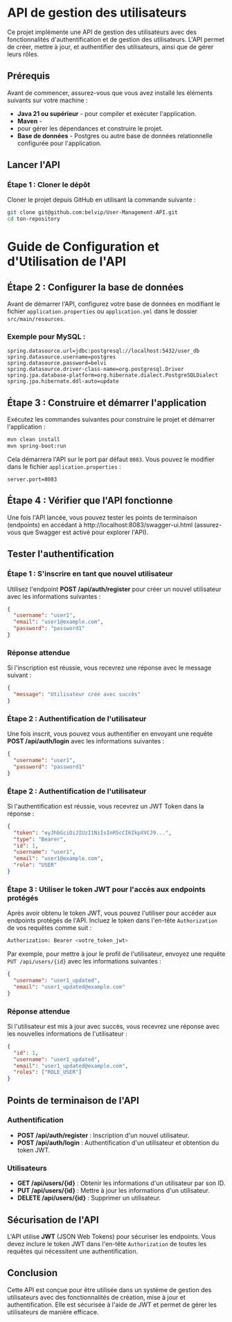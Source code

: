 # API de gestion des utilisateurs

Ce projet implémente une API de gestion des utilisateurs avec des fonctionnalités d'authentification et de gestion des utilisateurs. L'API permet de créer, mettre à jour, et authentifier des utilisateurs, ainsi que de gérer leurs rôles.

## Prérequis

Avant de commencer, assurez-vous que vous avez installé les éléments suivants sur votre machine :

- **Java 21 ou supérieur** - pour compiler et exécuter l'application.
- **Maven** -
- pour gérer les dépendances et construire le projet.
- **Base de données** - Postgres ou autre base de données relationnelle configurée pour l'application.

## Lancer l'API

### Étape 1 : Cloner le dépôt

Cloner le projet depuis GitHub en utilisant la commande suivante :

```bash
git clone git@github.com:belvip/User-Management-API.git
cd ton-repository
```
# Guide de Configuration et d'Utilisation de l'API

## Étape 2 : Configurer la base de données
Avant de démarrer l'API, configurez votre base de données en modifiant le fichier `application.properties` ou `application.yml` dans le dossier `src/main/resources`.

### Exemple pour MySQL :

```properties
spring.datasource.url=jdbc:postgresql://localhost:5432/user_db
spring.datasource.username=postgres
spring.datasource.password=belvi
spring.datasource.driver-class-name=org.postgresql.Driver
spring.jpa.database-platform=org.hibernate.dialect.PostgreSQLDialect
spring.jpa.hibernate.ddl-auto=update
```

## Étape 3 : Construire et démarrer l'application
Exécutez les commandes suivantes pour construire le projet et démarrer l'application :

```bash
mvn clean install
mvn spring-boot:run
```

Cela démarrera l'API sur le port par défaut `8083`. Vous pouvez le modifier dans le fichier `application.properties` :

```properties
server.port=8083
```

## Étape 4 : Vérifier que l'API fonctionne
Une fois l'API lancée, vous pouvez tester les points de terminaison (endpoints) en accédant à http://localhost:8083/swagger-ui.html (assurez-vous que Swagger est activé pour explorer l'API).

## Tester l'authentification

### Étape 1 : S'inscrire en tant que nouvel utilisateur

Utilisez l'endpoint **POST /api/auth/register** pour créer un nouvel utilisateur avec les informations suivantes :

```json
{
  "username": "user1",
  "email": "user1@example.com",
  "password": "password1"
}
```
### Réponse attendue

Si l'inscription est réussie, vous recevrez une réponse avec le message suivant :

```json
{
  "message": "Utilisateur créé avec succès"
}
```

### Étape 2 : Authentification de l'utilisateur

Une fois inscrit, vous pouvez vous authentifier en envoyant une requête **POST /api/auth/login** avec les informations suivantes :

```json
{
  "username": "user1",
  "password": "password1"
}
```

### Étape 2 : Authentification de l'utilisateur

Si l'authentification est réussie, vous recevrez un JWT Token dans la réponse :

```json
{
  "token": "eyJhbGciOiJIUzI1NiIsInR5cCI6IkpXVCJ9...",
  "type": "Bearer",
  "id": 1,
  "username": "user1",
  "email": "user1@example.com",
  "role": "USER"
}
```
### Étape 3 : Utiliser le token JWT pour l'accès aux endpoints protégés

Après avoir obtenu le token JWT, vous pouvez l'utiliser pour accéder aux endpoints protégés de l'API. Incluez le token dans l'en-tête `Authorization` de vos requêtes comme suit :

```bash
Authorization: Bearer <votre_token_jwt>
```

Par exemple, pour mettre à jour le profil de l'utilisateur, envoyez une requête `PUT /api/users/{id}` avec les informations suivantes :

```json
{
  "username": "user1_updated",
  "email": "user1_updated@example.com"
}
```

### Réponse attendue

Si l'utilisateur est mis à jour avec succès, vous recevrez une réponse avec les nouvelles informations de l'utilisateur :

```json
{
  "id": 1,
  "username": "user1_updated",
  "email": "user1_updated@example.com",
  "roles": ["ROLE_USER"]
}
```

## Points de terminaison de l'API

### Authentification

- **POST /api/auth/register** : Inscription d'un nouvel utilisateur.
- **POST /api/auth/login** : Authentification d'un utilisateur et obtention du token JWT.

### Utilisateurs

- **GET /api/users/{id}** : Obtenir les informations d'un utilisateur par son ID.
- **PUT /api/users/{id}** : Mettre à jour les informations d'un utilisateur.
- **DELETE /api/users/{id}** : Supprimer un utilisateur.

## Sécurisation de l'API

L'API utilise **JWT** (JSON Web Tokens) pour sécuriser les endpoints. Vous devez inclure le token JWT dans l'en-tête `Authorization` de toutes les requêtes qui nécessitent une authentification.

## Conclusion

Cette API est conçue pour être utilisée dans un système de gestion des utilisateurs avec des fonctionnalités de création, mise à jour et authentification. Elle est sécurisée à l'aide de JWT et permet de gérer les utilisateurs de manière efficace.

